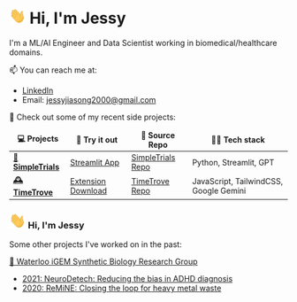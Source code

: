 <h1><img src="https://raw.githubusercontent.com/ABSphreak/ABSphreak/master/gifs/Hi.gif" width="30px"> Hi, I'm Jessy </h1>

I'm a ML/AI Engineer and Data Scientist working in biomedical/healthcare domains. 

📫 You can reach me at: 
- [LinkedIn](https://www.linkedin.com/in/jessy-song-1102/)
- Email: jessyjiasong2000@gmail.com 

🔭 Check out some of my recent side projects: 

<table>
    <thead align="center">
      <tr border: none;>
        <td><b>💻 Projects</b></td>
        <td><b>🌟 Try it out</b></td>
        <td><b>🌱 Source Repo</b></td>
        <td><b>👨‍💻 Tech stack</b></td>
      </tr>
    </thead>
    <tbody>
      <!-- Project 1 -->
      <tr>
	      <td><a href="https://devpost.com/software/trialcompare"><b>🏥 SimpleTrials</b></a></td>
        <td><a href="https://simpletrials.streamlit.app/">Streamlit App</a></td>
        <td><a href="https://github.com/Jessyjias/TrialCompare">SimpleTrials Repo</a></td>
        <td>Python, Streamlit, GPT </td>
      </tr>
      <!-- Project 2 -->
      <tr>
	      <td><a href="https://www.timetrove.me/"><b>🕰️ TimeTrove</b></a></td>
        <td><a href="https://chromewebstore.google.com/detail/timetrove-extension/ljknocbobpfdcmdaiggpchoeijbapmbg">Extension Download</a></td>
        <td><a href="https://github.com/Jessyjias/TimeTrove">TimeTrove Repo</a></td>
        <td>JavaScript, TailwindCSS, Google Gemini </td>
      </tr>
    </tbody>
  </table>

<h3><img src="https://raw.githubusercontent.com/ABSphreak/ABSphreak/master/gifs/Hi.gif" width="30px"> Hi, I'm Jessy </h1>
Some other projects I've worked on in the past: 

[🧬 Waterloo iGEM Synthetic Biology Research Group](https://igem.uwaterloo.ca/projects)
- [2021: NeuroDetech: Reducing the bias in ADHD diagnosis](https://2021.igem.org/Team:Waterloo)
- [2020: ReMiNE: Closing the loop for heavy metal waste](https://2020.igem.org/Team:Waterloo)

<!-- add research: COVID + computational neuroscience -->




<!--
<p align = "center"> 
### Hi there 👋 
**Jessyjias/Jessyjias** is a ✨ _special_ ✨ repository because its `README.md` (this file) appears on your GitHub profile.

Table source: https://raw.githubusercontent.com/durgeshsamariya/awesome-github-profile-readme-templates/master/templates/akshitagupta15june.md

Here are some ideas to get you started:

- 🔭 I’m currently working on ...
- 🌱 I’m currently learning ...
- 👯 I’m looking to collaborate on ...
- 🤔 I’m looking for help with ...
- 💬 Ask me about ...
- 📫 How to reach me: ...
- 😄 Pronouns: ...
- ⚡ Fun fact: ...
-->
